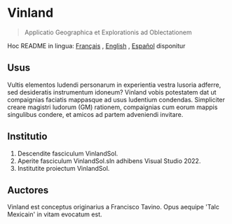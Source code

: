 # Vinland
> Applicatio Geographica et Explorationis ad Oblectationem

Hoc README in lingua: [Français](README.md) , [English](README-EN.md) , [Español](README-ES.md) disponitur

## Usus

Vultis elementos ludendi personarum in experientia vestra lusoria adferre, sed desideratis instrumentum idoneum? Vinland vobis potestatem dat ut compaignias faciatis mappasque ad usus ludentium condendas. Simpliciter creare magistri ludorum (GM) rationem, compaignias cum eorum mappis singulibus condere, et amicos ad partem adveniendi invitare.

## Institutio

1. Descendite fasciculum VinlandSol.
2. Aperite fasciculum VinlandSol.sln adhibens Visual Studio 2022.
3. Institutite proiectum VinlandSol.

## Auctores

Vinland est conceptus originarius a Francisco Tavino.
Opus aequipe 'Talc Mexicain' in vitam evocatum est.
